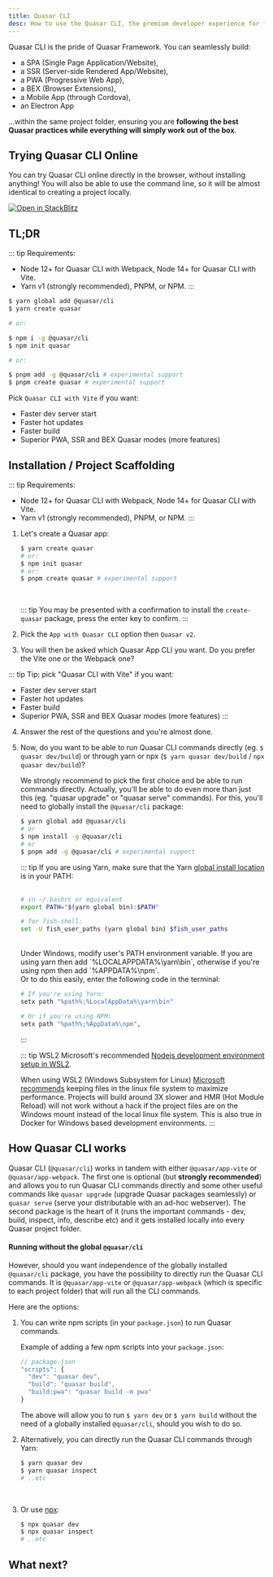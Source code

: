 ```yaml
---
title: Quasar CLI
desc: How to use the Quasar CLI, the premium developer experience for free.
---
```


Quasar CLI is the pride of Quasar Framework. You can seamlessly build:

* a SPA (Single Page Application/Website),
* a SSR (Server-side Rendered App/Website),
* a PWA (Progressive Web App),
* a BEX (Browser Extensions),
* a Mobile App (through Cordova),
* an Electron App

...within the same project folder, ensuring you are **following the best Quasar practices while everything will simply work out of the box**.

## Trying Quasar CLI Online

You can try Quasar CLI online directly in the browser, without installing anything!
You will also be able to use the command line, so it will be almost identical to creating a project locally.

[![Open in StackBlitz](https://developer.stackblitz.com/img/open_in_stackblitz.svg)](https://stackblitz.com/fork/quasarframework)

## TL;DR

::: tip Requirements:
* Node 12+ for Quasar CLI with Webpack, Node 14+ for Quasar CLI with Vite.
* Yarn v1 (strongly recommended), PNPM, or NPM.
:::

```bash
$ yarn global add @quasar/cli
$ yarn create quasar

# or:

$ npm i -g @quasar/cli
$ npm init quasar

# or:

$ pnpm add -g @quasar/cli # experimental support
$ pnpm create quasar # experimental support
```

Pick `Quasar CLI with Vite` if you want:
* Faster dev server start
* Faster hot updates
* Faster build
* Superior PWA, SSR and BEX Quasar modes (more features)

<q-btn color="brand-primary" no-caps no-wrap push label="Go to User Interface Components" to="/vue-components" />

## Installation / Project Scaffolding

::: tip Requirements:
* Node 12+ for Quasar CLI with Webpack, Node 14+ for Quasar CLI with Vite.
* Yarn v1 (strongly recommended), PNPM, or NPM.
:::

1. Let's create a Quasar app:

    ```bash
    $ yarn create quasar
    # or:
    $ npm init quasar
    # or:
    $ pnpm create quasar # experimental support
    ```
    <br>

    ::: tip
    You may be presented with a confirmation to install the `create-quasar` package, press the enter key to confirm.
    :::

2. Pick the `App with Quasar CLI` option then `Quasar v2`.

3. You will then be asked which Quasar App CLI you want. Do you prefer the Vite one or the Webpack one?

  ::: tip Tip: pick "Quasar CLI with Vite" if you want:
  * Faster dev server start
  * Faster hot updates
  * Faster build
  * Superior PWA, SSR and BEX Quasar modes (more features)
  :::

4. Answer the rest of the questions and you're almost done.

5. Now, do you want to be able to run Quasar CLI commands directly (eg. `$ quasar dev/build`) or through yarn or npx (`$ yarn quasar dev/build` / `npx quasar dev/build`)?

    We strongly recommend to pick the first choice and be able to run commands directly. Actually, you'll be able to do even more than just this (eg. "quasar upgrade" or "quasar serve" commands). For this, you'll need to globally install the `@quasar/cli` package:

    ```bash
    $ yarn global add @quasar/cli
    # or
    $ npm install -g @quasar/cli
    # or
    $ pnpm add -g @quasar/cli # experimental support
    ```

    ::: tip
    If you are using Yarn, make sure that the Yarn [global install location](https://yarnpkg.com/lang/en/docs/cli/global/) is in your PATH:
    <br><br>

    ```bash
    # in ~/.bashrc or equivalent
    export PATH="$(yarn global bin):$PATH"

    # for fish-shell:
    set -U fish_user_paths (yarn global bin) $fish_user_paths
    ```
    <br>
    Under Windows, modify user's PATH environment variable. If you are using yarn then add `%LOCALAPPDATA%\yarn\bin`, otherwise if you're using npm then add `%APPDATA%\npm`.
    <br>
    Or to do this easily, enter the following code in the terminal:

    ```bash
    # If you're using Yarn:
    setx path "%path%;%LocalAppData%\yarn\bin"

    # Or if you're using NPM:
    setx path "%path%;%AppData%\npm",
    ```
    :::

    ::: tip WSL2
    Microsoft's recommended [Nodejs development environment setup in WSL2](https://docs.microsoft.com/en-us/windows/nodejs/setup-on-wsl2).

    When using WSL2 (Windows Subsystem for Linux) [Microsoft recommends](https://docs.microsoft.com/en-us/windows/wsl/compare-versions#performance-across-os-file-systems) keeping files in the linux file system to maximize performance. Projects will build around 3X slower and HMR (Hot Module Reload) will not work without a hack if the project files are on the Windows mount instead of the local linux file system. This is also true in Docker for Windows based development environments.
    :::

## How Quasar CLI works

Quasar CLI (`@quasar/cli`) works in tandem with either `@quasar/app-vite` or `@quasar/app-webpack`. The first one is optional (but **strongly recommended**) and allows you to run Quasar CLI commands directly and some other useful commands like `quasar upgrade` (upgrade Quasar packages seamlessly) or `quasar serve` (serve your distributable with an ad-hoc webserver). The second package is the heart of it (runs the important commands - dev, build, inspect, info, describe etc) and it gets installed locally into every Quasar project folder.

#### Running without the global `@quasar/cli`

However, should you want independence of the globally installed `@quasar/cli` package, you have the possibility to directly run the Quasar CLI commands. It is `@quasar/app-vite` or `@quasar/app-webpack` (which is specific to each project folder) that will run all the CLI commands.

Here are the options:

1. You can write npm scripts (in your `package.json`) to run Quasar commands.

    Example of adding a few npm scripts into your `package.json`:

    ```js
    // package.json
    "scripts": {
      "dev": "quasar dev",
      "build": "quasar build",
      "build:pwa": "quasar build -m pwa"
    }
    ```

    The above will allow you to run `$ yarn dev` or `$ yarn build` without the need of a globally installed `@quasar/cli`, should you wish to do so.

2. Alternatively, you can directly run the Quasar CLI commands through Yarn:

    ```bash
    $ yarn quasar dev
    $ yarn quasar inspect
    # ..etc
    ```
    <br>

3. Or use [npx](https://github.com/npm/npx):

    ```bash
    $ npx quasar dev
    $ npx quasar inspect
    # ..etc
    ```

## What next?

<q-btn color="brand-primary" no-caps no-wrap push label="Go to User Interface Components" to="/vue-components" />
